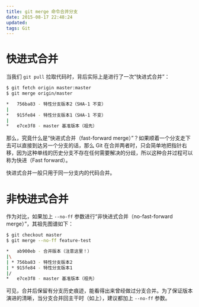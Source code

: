 ```yaml
---
title: git merge 命令合并分支
date: 2015-08-17 22:48:24
updated:
tags: Git
---
```


# 快进式合并

当我们 `git pull` 拉取代码时，背后实际上是进行了一次“快进式合并”：

```bash
$ git fetch origin master:master
$ git merge origin/master

*   756ba83 - 特性分支版本2（SHA-1 不变）
|
*   915fe84 - 特性分支版本1（SHA-1 不变）
|
*   e7ce3f8 - master 基准版本（祖先）
```

那么，究竟什么是“快进式合并（fast-forward merge）”？如果顺着一个分支走下去可以直接到达另一个分支的话，那么 Git 在合并两者时，只会简单地把指针右移，因为这种单线的历史分支不存在任何需要解决的分歧，所以这种合并过程可以称为快进（Fast forward）。

快进式合并一般只用于同一分支内的代码合并。

# 非快进式合并

作为对比，如果加上 `--no-ff` 参数进行“非快进式合并（no-fast-forward merge）”，其祖先图谱如下：

```bash
$ git checkout master
$ git merge --no-ff feature-test

*   ab900eb - 合并版本（注意这里！）
|\
| * 756ba83 - 特性分支版本2
| * 915fe84 - 特性分支版本1
|/
*   e7ce3f8 - master 基准版本（祖先）
```

可见，合并后保留有分支历史痕迹，能看得出来曾经做过分支合并。为了保证版本演进的清晰，当分支合并回主干时（如上），建议都加上 `--no-ff` 参数。



